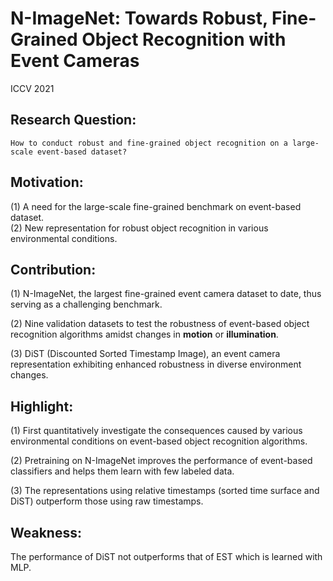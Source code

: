 # N-ImageNet: Towards Robust, Fine-Grained Object Recognition with Event Cameras

ICCV 2021

## Research Question:
	How to conduct robust and fine-grained object recognition on a large-scale event-based dataset?
	
## Motivation:
(1) A need for the large-scale fine-grained benchmark on event-based dataset.  
(2) New representation for robust object recognition in various environmental conditions.

<!--###Building Dataset:
Event camera datasets includ **real-world object** ones and **monitor-displayed image** ones.  
The former suffers from a lack of number of labels and difficulty to acquire fine-grained labels of real-world recordings. While monitor-displayed image datasets contain abundant labels from their original image datasets.
### 
-->


## Contribution:
(1) N-ImageNet, the largest fine-grained event camera dataset to date, thus serving as a challenging benchmark.

(2) Nine validation datasets to test the robustness of event-based object recognition algorithms amidst changes in **motion** or **illumination**.

(3) DiST (Discounted Sorted Timestamp Image), an event camera representation exhibiting enhanced robustness in diverse environment changes.
 

## Highlight:
(1) First quantitatively investigate the consequences caused by various environmental conditions on event-based object recognition algorithms.  

(2) Pretraining on N-ImageNet improves the performance of event-based classifiers and helps them learn with few labeled data.  

(3) The representations using relative timestamps (sorted time surface and DiST) outperform those using raw timestamps.

## Weakness:
The performance of DiST not outperforms that of EST which is learned with MLP.  